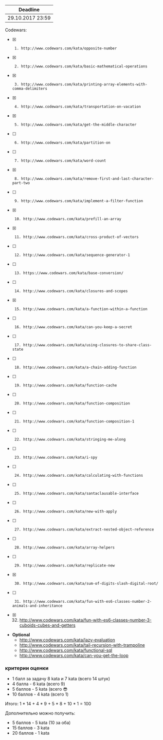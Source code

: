 Deadline         |
-----------------|
29.10.2017 23:59  |

Codewars:

 - [x]      1. http://www.codewars.com/kata/opposite-number
 - [x]      2. http://www.codewars.com/kata/basic-mathematical-operations
 - [x]      3. http://www.codewars.com/kata/printing-array-elements-with-comma-delimiters
 - [x]      4. http://www.codewars.com/kata/transportation-on-vacation
 - [x]      5. http://www.codewars.com/kata/get-the-middle-character
 - [ ]      6. http://www.codewars.com/kata/partition-on
 - [ ]      7. http://www.codewars.com/kata/word-count
 - [x]      8. http://www.codewars.com/kata/remove-first-and-last-character-part-two
 - [ ]      9. http://www.codewars.com/kata/implement-a-filter-function
 - [x]      10. http://www.codewars.com/kata/prefill-an-array
 - [x]      11. http://www.codewars.com/kata/cross-product-of-vectors
 - [ ]      12. http://www.codewars.com/kata/sequence-generator-1
 - [ ]      13. https://www.codewars.com/kata/base-conversion/
 - [ ]      14. http://www.codewars.com/kata/closures-and-scopes
 - [x]      15. http://www.codewars.com/kata/a-function-within-a-function
 - [ ]      16. http://www.codewars.com/kata/can-you-keep-a-secret
 - [ ]      17. http://www.codewars.com/kata/using-closures-to-share-class-state
 - [ ]      18. http://www.codewars.com/kata/a-chain-adding-function
 - [ ]      19. http://www.codewars.com/kata/function-cache
 - [ ]      20. http://www.codewars.com/kata/function-composition
 - [ ]      21. http://www.codewars.com/kata/function-composition-1
 - [ ]      22. http://www.codewars.com/kata/stringing-me-along
 - [ ]      23. http://www.codewars.com/kata/i-spy
 - [ ]      24. http://www.codewars.com/kata/calculating-with-functions
 - [ ]      25. http://www.codewars.com/kata/santaclausable-interface
 - [ ]      26. http://www.codewars.com/kata/new-with-apply
 - [ ]      27. http://www.codewars.com/kata/extract-nested-object-reference
 - [ ]      28. http://www.codewars.com/kata/array-helpers
 - [ ]      29. http://www.codewars.com/kata/replicate-new
 - [x]      30. http://www.codewars.com/kata/sum-of-digits-slash-digital-root/
 - [ ]      31. http://www.codewars.com/kata/fun-with-es6-classes-number-2-animals-and-inheritance
 - [x]    32. http://www.codewars.com/kata/fun-with-es6-classes-number-3-cuboids-cubes-and-getters
     
  - __Optional__
     - http://www.codewars.com/kata/lazy-evaluation
     - http://www.codewars.com/kata/tail-recursion-with-trampoline
     - http://www.codewars.com/kata/functional-sql
     - http://www.codewars.com/kata/can-you-get-the-loop
  
  ### критерии оценки
*  1 балл за задачу 8 kata и 7 kata (всего 14 штук)
*  4 балла - 6 kata (всего 9)
*  5 баллов - 5 kata (всего :sunglasses:
*  10 баллов - 4 kata (всего 1)

Итого: 1 * 14 + 4 * 9 + 5 * 8 + 10 * 1 = 100

Дополнительно можно получить:
*  5 баллов - 5 kata (10 за оба)
*  15 баллов - 3 kata
*  20 баллов - 1 kata

